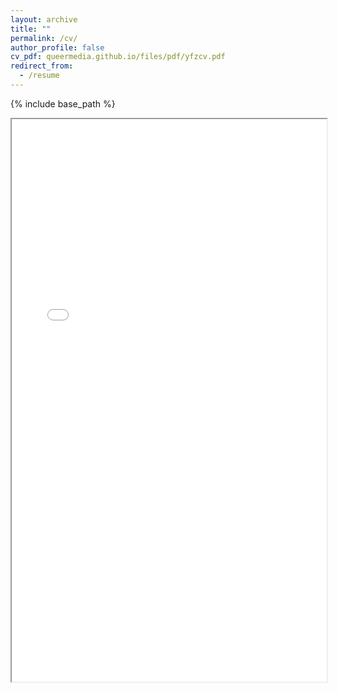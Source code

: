 ```yaml
---
layout: archive
title: ""
permalink: /cv/
author_profile: false
cv_pdf: queermedia.github.io/files/pdf/yfzcv.pdf
redirect_from: 
  - /resume
---
```


{% include base_path %}

 <body>  <iframe width="100%" height="900px" src="/files/pdf/yfzcv.pdf"></iframe></body>
